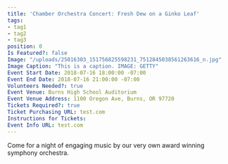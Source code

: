 ```yaml
---
title: 'Chamber Orchestra Concert: Fresh Dew on a Ginko Leaf'
tags:
- tag1
- tag2
- tag3
position: 0
Is Featured?: false
Image: "/uploads/25016303_151756825598231_7512845038561263616_n.jpg"
Image Caption: "This is a caption. IMAGE: GETTY"
Event Start Date: 2018-07-16 18:00:00 -07:00
Event End Date: 2018-07-16 21:00:00 -07:00
Volunteers Needed?: true
Event Venue: Burns High School Auditorium
Event Venue Address: 1100 Oregon Ave, Burns, OR 97720
Tickets Required?: true
Ticket Purchasing URL: test.com
Instructions for Tickets:
Event Info URL: test.com
---
```


Come for a night of engaging music by our very own award winning symphony orchestra.
